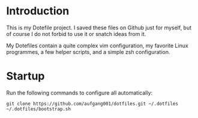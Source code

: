 Introduction
============
This is my Dotefile project. I saved these files on Github just for myself, but of course I do not forbid to use it or snatch ideas from it.

My Dotefiles contain a quite complex vim configuration, my favorite Linux programmes, a few helper scripts, and a simple zsh configuration.

Startup
=======
Run the following commands to configure all automatically:

    git clone https://github.com/aufgang001/dotfiles.git ~/.dotfiles
    ~/.dotfiles/bootstrap.sh



